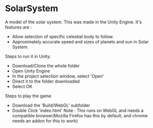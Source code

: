 # SolarSystem
A model of the solar system.
This was made in the Unity Engine. It's features are : 
 - Allow selection of specific celestial body to follow.
 - Approximately accurate speed and sizes of planets and sun in Solar System. 
 
 Steps to run it in Unity: 
  - Download/Clone the whole folder
  - Open Unity Engine
  - In the project selection window, select 'Open'
  - Direct it to the folder downloaded
  - Select OK
  
Steps to play the game
  - Download the 'Build/WebGL' subfolder
  - Double Click 'index.html'
  Note : This runs on WebGL and needs a compatible browser(Mozilla Firefox has this by default, and chrome needs an addon for this to work)
